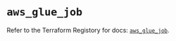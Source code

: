 # `aws_glue_job`

Refer to the Terraform Registory for docs: [`aws_glue_job`](https://registry.terraform.io/providers/hashicorp/aws/5.6.2/docs/resources/glue_job).
